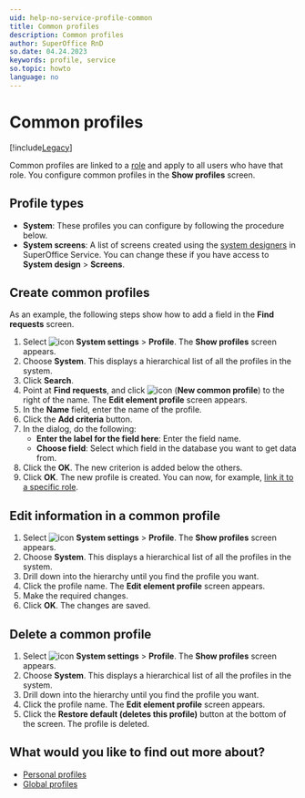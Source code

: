 ```yaml
---
uid: help-no-service-profile-common
title: Common profiles
description: Common profiles
author: SuperOffice RnD
so.date: 04.24.2023
keywords: profile, service
so.topic: howto
language: no
---
```


# Common profiles

[!include[Legacy](../includes/legacy-profiles.md)]

Common profiles are linked to a [role][2] and apply to all users who have that role. You configure common profiles in the **Show profiles** screen.

## Profile types

* **System**: These profiles you can configure by following the procedure below.
* **System screens**: A list of screens created using the [system designers][1] in SuperOffice Service. You can change these if you have access to **System design** > **Screens**.

## <a id="create" />Create common profiles

As an example, the following steps show how to add a field in the **Find requests** screen.

1. Select ![icon][img1] **System settings** > **Profile**. The **Show profiles** screen appears.
2. Choose **System**. This displays a hierarchical list of all the profiles in the system.
3. Click **Search**.
4. Point at **Find requests**, and click ![icon][img2] (**New common profile**) to the right of the name. The **Edit element profile** screen appears.
5. In the **Name** field, enter the name of the profile.
6. Click the **Add criteria** button.
7. In the dialog, do the following:
    * **Enter the label for the field here**: Enter the field name.
    * **Choose field**: Select which field in the database you want to get data from.
8. Click the **OK**. The new criterion is added below the others.
9. Click **OK**. The new profile is created. You can now, for example, [link it to a specific role][3].

## Edit information in a common profile

1. Select ![icon][img1] **System settings** > **Profile**. The **Show profiles** screen appears.
2. Choose **System**. This displays a hierarchical list of all the profiles in the system.
3. Drill down into the hierarchy until you find the profile you want.
4. Click the profile name. The **Edit element profile** screen appears.
5. Make the required changes.
6. Click **OK**. The changes are saved.

## Delete a common profile

1. Select ![icon][img1] **System settings** > **Profile**. The **Show profiles** screen appears.
2. Choose **System**. This displays a hierarchical list of all the profiles in the system.
3. Drill down into the hierarchy until you find the profile you want.
4. Click the profile name. The **Edit element profile** screen appears.
5. Click the **Restore default (deletes this profile)** button at the bottom of the screen. The profile is deleted.

## What would you like to find out more about?

* [Personal profiles][4]
* [Global profiles][5]

<!-- Referenced links -->
[1]: ../screen-properties.md
[2]: ../../../../admin/user-management/learn/role/index.md
[3]: ../../../../admin/user-management/learn/role/create-role.md
[4]: personal.md
[5]: global.md

<!-- Referenced images -->
[img1]: ../../../../../media/icons/btn-add.png
[img2]: ../../../../../media/icons/main-menu-small.png

